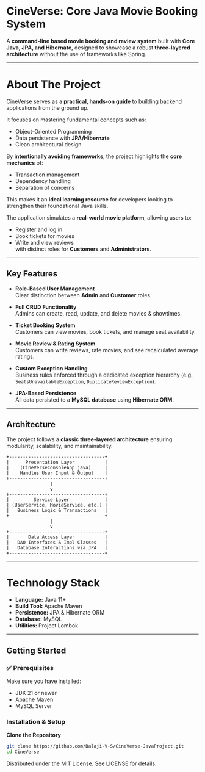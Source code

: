 # CineVerse: Core Java Movie Booking System

A **command-line based movie booking and review system** built with **Core Java, JPA, and Hibernate**, designed to showcase a robust **three-layered architecture** without the use of frameworks like Spring.

---

# About The Project
CineVerse serves as a **practical, hands-on guide** to building backend applications from the ground up.  

It focuses on mastering fundamental concepts such as:
- Object-Oriented Programming
- Data persistence with **JPA/Hibernate**
- Clean architectural design

By **intentionally avoiding frameworks**, the project highlights the **core mechanics** of:
- Transaction management
- Dependency handling
- Separation of concerns  

This makes it an **ideal learning resource** for developers looking to strengthen their foundational Java skills.

The application simulates a **real-world movie platform**, allowing users to:
- Register and log in
- Book tickets for movies
- Write and view reviews  
with distinct roles for **Customers** and **Administrators**.

---

## Key Features

- **Role-Based User Management**  
  Clear distinction between **Admin** and **Customer** roles.

- **Full CRUD Functionality**  
  Admins can create, read, update, and delete movies & showtimes.

- **Ticket Booking System**  
  Customers can view movies, book tickets, and manage seat availability.

- **Movie Review & Rating System**  
  Customers can write reviews, rate movies, and see recalculated average ratings.

- **Custom Exception Handling**  
  Business rules enforced through a dedicated exception hierarchy (e.g., `SeatsUnavailableException`, `DuplicateReviewException`).

- **JPA-Based Persistence**  
  All data persisted to a **MySQL database** using **Hibernate ORM**.

---

## Architecture

The project follows a **classic three-layered architecture** ensuring modularity, scalability, and maintainability.
```code
+-----------------------------------+
|      Presentation Layer           |
|    (CineVerseConsoleApp.java)     |
|    Handles User Input & Output    |
+-----------------------------------+
                |
                v
+-----------------------------------+
|         Service Layer             |
| (UserService, MovieService, etc.) |
|   Business Logic & Transactions   |
+-----------------------------------+
                |
                v
+-----------------------------------+
|       Data Access Layer           |
|   DAO Interfaces & Impl Classes   |
|   Database Interactions via JPA   |
+-----------------------------------+
```
---

# Technology Stack

- **Language:** Java 11+  
- **Build Tool:** Apache Maven  
- **Persistence:** JPA & Hibernate ORM  
- **Database:** MySQL  
- **Utilities:** Project Lombok  

---

## Getting Started

### ✅ Prerequisites
Make sure you have installed:
- JDK 21 or newer  
- Apache Maven  
- MySQL Server  

### Installation & Setup

**Clone the Repository**
   ```bash
   git clone https://github.com/Balaji-V-S/CineVerse-JavaProject.git
   cd CineVerse
   ```

Distributed under the MIT License. See LICENSE for details.

